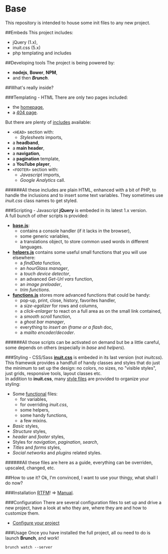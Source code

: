 # Base

This repository is intended to house some init files to any new project.

##Embeds
This project includes:

* jQuery (1.x),
* inuit.css (5.x)
* php templating and includes

##Developing tools
The project is being powered by:

* **nodejs**, **Bower**, **NPM**,
* and then ***Brunch***.

##What's really inside?

###Templating - HTML
There are only two pages included:

* the [homepage](/app/assets/index.php),
* a [404 page](/app/assets/404.php).

But there are plenty of [includes](/app/assets/includes/) available:

* `<HEAD>` section with:
	* *Stylesheets* imports,
* a **headband**,
* a **main header**,
* a **navigation**,
* a **pagination** template,
* a **YouTube player**,
* `<FOOTER>` section with:
	* *Javascript* imports,
	* *Google Analytics* call.

######All these includes are plain HTML, enhanced with a bit of PHP, to handle the inclusions and to insert some text variables. They sometimes use *inuit.css* class names to get styled.

###Scripting - Javascript
**jQuery** is embeded in its latest 1.x version.  
A full bunch of other scripts is provided:

* **[base.js](/app/scripts/functionals/base.js)**:
	* contains a console handler (if it lacks in the browser),
	* some generic variables,
	* a translations object, to store common used words in different languages.
* **[helpers.js](/app/scripts/functionals/helpers.js)** contains some useful small functions that you will use elsewhere:
	* a *findData* function,
	* an *hourGlass manager*,
	* a *touch device detector*,
	* an advanced *Get-Url vars* function,
	* an *image preloader*,
	* *trim functions*.
* **[functions.js](/app/scripts/functionals/functions.js)** stores more advanced functions that could be handy:
	* pop-up, print, close, history, favorites handler,
	* a *size-egalizer* for rows and columns,
	* a *click-enlarger* to react on a full area as on the small link contained,
	* a *smooth scroll* function,
	* a *ghost bar manager*,
	* everything to *insert an iframe or a flash* doc,
	* a *mailto encoder/decoder*.

######All those scripts can be activated on demand but be a little careful, some depends on others (especially in *base* and *helpers*).

###Styling - CSS/Sass
**[inuit.css](https://github.com/csswizardry/inuit.css)** is embeded in its last version (not *inuitcss*).  
This framewok provides a handfull of handy classes and styles that do just the minimum to set up the design: no colors, no sizes, no "visible styles", just grids, responsive tools, layout classes etc.  
In addition to **inuit.css**, many [style files](/app/scss/) are provided to organize your styling:

* Some [functional](/app/scss/functionals/) files:
	* for variables,
	* for overriding *inuit.css*,
	* some helpers,
	* some handy functions,
	* a few mixins.
* *Basic* styles,
* *Structure* styles,
* *header* and *footer* styles,
* Styles for *navigation*, *pagination*, *search*,
* *Titles* and *forms* styles,
* *Social networks* and *plugins* related styles.

######All these files are here as a guide, everything can be overriden, upscaled, changed, etc.

##How to use it?
Ok, I'm convinced, I want to use your thingy, what shall I do now?

###Installation
[RTFM](https://en.wikipedia.org/wiki/RTFM "Wikipedia knows.")! => [Manual](installation.md).

###Configuration
There are several configuration files to set up and drive a new project, have a look at who they are, where they are and how to customize them.

* [Configure your project](configuration.md)

###Usage
Once you have installed the full project, all ou need to do is launch **Brunch**, and work!
```
brunch watch --server
```
